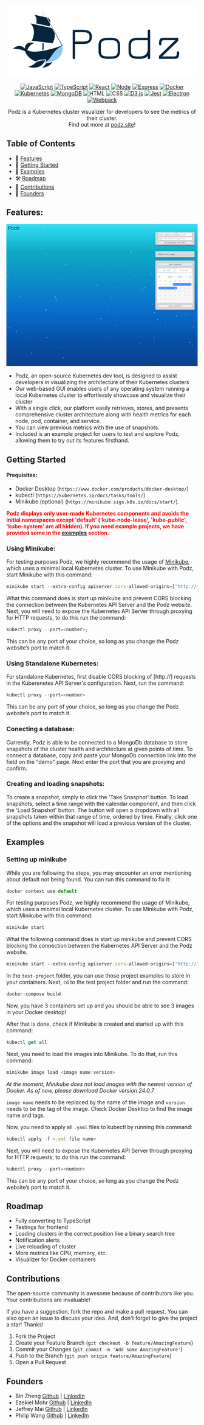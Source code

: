 ![Logo](src/client/assets/smallerPodzLogo.png)

<div align='center'>

[![JavaScript](https://img.shields.io/badge/javascript-yellow?style=for-the-badge&logo=javascript&logoColor=white)](https://www.javascript.com/)
[![TypeScript](https://img.shields.io/badge/TypeScript-blue?style=for-the-badge&logo=typescript&logoColor=white)](https://www.typescriptlang.org/)
[![React](https://img.shields.io/badge/React-343434?style=for-the-badge&logo=react&logoColor=00FFFF)](https://react.dev/)
[![Node](https://img.shields.io/badge/-node-339933?style=for-the-badge&logo=node.js&logoColor=white)](https://nodejs.org/en)
[![Express](https://img.shields.io/badge/-Express-000000?style=for-the-badge&logo=express&logoColor=white)](https://expressjs.com/)
[![Docker](https://img.shields.io/badge/docker-%232496ED?style=for-the-badge&logo=docker&logoColor=white)](https://www.docker.com/)
[![Kubernetes](https://img.shields.io/badge/kubernetes-%23326CE5?style=for-the-badge&logo=kubernetes&logoColor=white)](https://kubernetes.io/)
[![MongoDB](https://img.shields.io/badge/MongoDB-4EA94B?style=for-the-badge&logo=mongodb&logoColor=white)](https://www.mongodb.com/)
![HTML](https://img.shields.io/badge/HTML5-E34F26?style=for-the-badge&logo=html5&logoColor=white)
![CSS](https://img.shields.io/badge/CSS3-1572B6?style=for-the-badge&logo=css3&logoColor=white)
[![D3.js](https://img.shields.io/badge/D3.js-363636?style=for-the-badge&logo=d3.js&logoColor=orange)](https://d3js.org/)
[![Jest](https://img.shields.io/badge/Jest-900C3F?style=for-the-badge&logo=jest&logoColor=white)](https://jestjs.io/)
[![Electron](https://img.shields.io/badge/Electron-191919?style=for-the-badge&logo=electron&logoColor=00FFFF)](https://www.electronjs.org/)
[![Webpack](https://img.shields.io/badge/Webpack-grey?style=for-the-badge&logo=webpack&logoColor=7DF9FF)](https://jestjs.io/)

</div>

<p align="center">
Podz is a Kubernetes cluster visualizer for developers to see the metrics of their cluster.<br/>Find out more at <a href="http://www.podz.site/" target="_blank">podz.site</a>!
</p>

## Table of Contents

- 🚀 [Features](#features)
- 📒 [Getting Started](#getting-started)
- 🧰 [Examples](#examples)
- 🛠 [Roadmap](#roadmap)
- 🔗 [Contributions](#contributions)
- 🙆 [Founders](#founders)

## Features:

<div align="center">
  <img alt="Demo" src="./src/client/assets/demo.gif">
</div>

- Podz, an open-source Kubernetes dev tool, is designed to assist developers in visualizing the architecture of their Kubernetes clusters
- Our web-based GUI enables users of any operating system running a local Kubernetes cluster to effortlessly showcase and visualize their cluster
- With a single click, our platform easily retrieves, stores, and presents comprehensive cluster architecture along with health metrics for each node, pod, container, and service.
- You can view previous metrics with the use of snapshots.
- Included is an example project for users to test and explore Podz, allowing them to try out its features firsthand.

## Getting Started

#### Prequisites:

- Docker Desktop (`https://www.docker.com/products/docker-desktop/`)
- kubectl (`https://kubernetes.io/docs/tasks/tools/`)
- Minikube (optional) (`https://minikube.sigs.k8s.io/docs/start/`).

<strong style="color: red">Podz displays only user-made Kubernetes components and avoids the initial namespaces except 'default' ('kube-node-lease', 'kube-public', 'kube-system' are all hidden). If you need example projects, we have provided some in the [examples](#examples) section.</strong>

### Using Minikube:

For testing purposes Podz, we highly recommend the usage of [Minikube](https://minikube.sigs.k8s.io/docs/start/), which uses a minimal local Kubernetes cluster.
To use Minikube with Podz, start Minikube with this command:

```js
minikube start --extra-config apiserver.cors-allowed-origins=["http://*”]
```

What this command does is start up minikube and prevent CORS blocking the connection between the Kubernetes API Server and the Podz website.
Next, you will need to expose the Kubernetes API Server through proxying for HTTP requests, to do this run the command:

```js
kubectl proxy --port=<number>;
```

This can be any port of your choice, so long as you change the Podz website’s port to match it.

### Using Standalone Kubernetes:

For standalone Kubernetes, first disable CORS blocking of [http://] requests in the Kuberenetes API Server's configuration.
Next, run the command:

```js
kubectl proxy --port=<number>
```

This can be any port of your choice, so long as you change the Podz website’s port to match it.

### Conecting a database:

Currently, Podz is able to be connected to a MongoDb database to store snapshots of the cluster health and architecture at given points of time. To connect a database, copy and paste your MongoDb connection link into the field on the "demo" page. Next enter the port that you are proxying and confirm.

### Creating and loading snapshots:

To create a snapshot, simply to click the 'Take Snasphot' button. To load snapshots, select a time range with the calendar component, and then click the 'Load Snapshot' button. The button will open a dropdown with all snapshots taken within that range of time, ordered by time. Finally, click one of the options and the snapshot will load a previous version of the cluster.

## Examples

### Setting up minikube

While you are following the steps, you may encounter an error mentioning about default not being found. You can run this command to fix it:

```js
docker context use default
```

For testing purposes Podz, we highly recommend the usage of Minikube, which uses a minimal local Kubernetes cluster. To use Minikube with Podz, start Minikube with this command:

```js
minikube start
```

What the following command does is start up minikube and prevent CORS blocking the connection between the Kubernetes API Server and the Podz website.

```js
minikube start --extra-config apiserver.cors-allowed-origins=["http://*”]
```



In the `test-project` folder, you can use those project examples to store in your containers. Next, `cd` to the test project folder and run the command:

```js
docker-compose build
```

Now, you have 3 containers set up and you should be able to see 3 images in your Docker desktop!

After that is done, check if Minikube is created and started up with this command:

```js
kubectl get all
```

Next, you need to load the images into Minikube. To do that, run this command:

```js
minikube image load <image name:version>
```
*At the moment, Minikube does not load images with the newest version of Docker. As of now, please download Docker version 24.0.7* 

`image name` needs to be replaced by the name of the image and `version` needs to be the tag of the image. Check Docker Desktop to find the image name and tags.

Now, you need to apply all `.yaml` files to kubectl by running this command:

```js
kubectl apply -f <.yml file name>
```

Next, you will need to expose the Kubernetes API Server through proxying for HTTP requests, to do this run the command:

```js
kubectl proxy --port=<number>
```

This can be any port of your choice, so long as you change the Podz website’s port to match it.

## Roadmap

- Fully converting to TypeScript
- Testings for frontend
- Loading clusters in the correct position like a binary search tree
- Notification alerts
- Live reloading of cluster
- More metrics like CPU, memory, etc.
- Visualizer for Docker containers

## Contributions

The open-source community is awesome because of contributors like you. Your contributions are invaluable!

If you have a suggestion, fork the repo and make a pull request. You can also open an issue to discuss your idea. And, don't forget to give the project a star! Thanks!

1. Fork the Project
2. Create your Feature Branch (`git checkout -b feature/AmazingFeature`)
3. Commit your Changes (`git commit -m 'Add some AmazingFeature'`)
4. Push to the Branch (`git push origin feature/AmazingFeature`)
5. Open a Pull Request

## Founders

- Bin Zheng [Github](https://github.com/binzheng622) | [LinkedIn](https://www.linkedin.com/in/bin-zheng-b912532a/)
- Ezekiel Mohr [Github](https://github.com/Ezmr7) | [LinkedIn](https://www.linkedin.com/in/ezekielmohr/)
- Jeffrey Mai [Github](https://github.com/jeffrey-mai) | [LinkedIn](https://www.linkedin.com/in/jeffrey-mai-fiv/)
- Philip Wang [Github](https://github.com/pwang10) | [LinkedIn](https://www.linkedin.com/in/philipwang1/)

